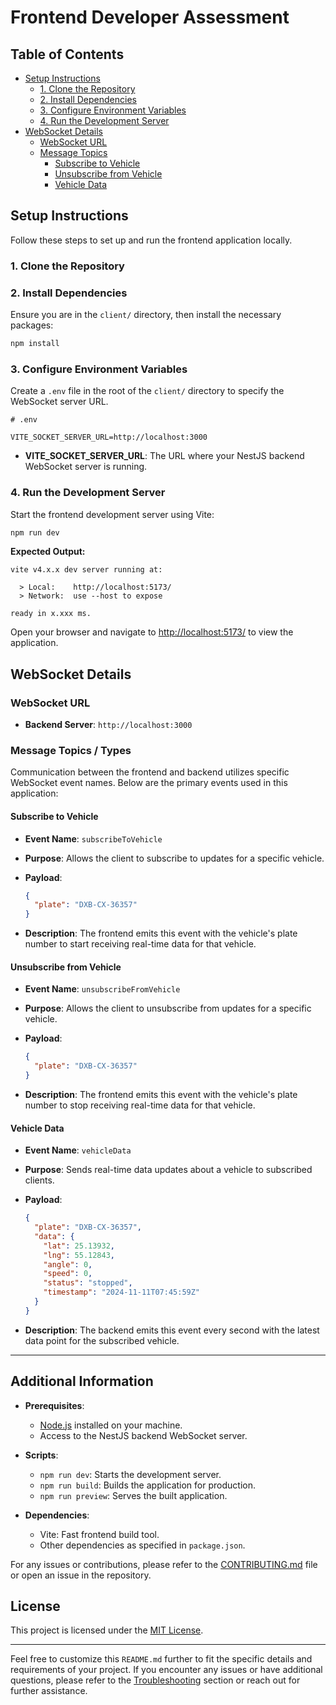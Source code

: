 # Frontend Developer Assessment

## Table of Contents

- [Setup Instructions](#setup-instructions)
  - [1. Clone the Repository](#1-clone-the-repository)
  - [2. Install Dependencies](#2-install-dependencies)
  - [3. Configure Environment Variables](#3-configure-environment-variables)
  - [4. Run the Development Server](#4-run-the-development-server)
- [WebSocket Details](#websocket-details)
  - [WebSocket URL](#websocket-url)
  - [Message Topics](#message-topics)
    - [Subscribe to Vehicle](#subscribe-to-vehicle)
    - [Unsubscribe from Vehicle](#unsubscribe-from-vehicle)
    - [Vehicle Data](#vehicle-data)

## Setup Instructions

Follow these steps to set up and run the frontend application locally.

### 1. Clone the Repository

### 2. Install Dependencies

Ensure you are in the `client/` directory, then install the necessary packages:

```bash
npm install
```

### 3. Configure Environment Variables

Create a `.env` file in the root of the `client/` directory to specify the WebSocket server URL.

```env
# .env

VITE_SOCKET_SERVER_URL=http://localhost:3000
```

- **VITE_SOCKET_SERVER_URL**: The URL where your NestJS backend WebSocket server is running.

### 4. Run the Development Server

Start the frontend development server using Vite:

```bash
npm run dev
```

**Expected Output:**

```arduino
vite v4.x.x dev server running at:

  > Local:    http://localhost:5173/
  > Network:  use --host to expose

ready in x.xxx ms.
```

Open your browser and navigate to [http://localhost:5173/](http://localhost:5173/) to view the application.

## WebSocket Details

### WebSocket URL

- **Backend Server**: `http://localhost:3000`

### Message Topics / Types

Communication between the frontend and backend utilizes specific WebSocket event names. Below are the primary events used in this application:

#### Subscribe to Vehicle

- **Event Name**: `subscribeToVehicle`
- **Purpose**: Allows the client to subscribe to updates for a specific vehicle.
- **Payload**:

  ```json
  {
    "plate": "DXB-CX-36357"
  }
  ```

- **Description**: The frontend emits this event with the vehicle's plate number to start receiving real-time data for that vehicle.

#### Unsubscribe from Vehicle

- **Event Name**: `unsubscribeFromVehicle`
- **Purpose**: Allows the client to unsubscribe from updates for a specific vehicle.
- **Payload**:

  ```json
  {
    "plate": "DXB-CX-36357"
  }
  ```

- **Description**: The frontend emits this event with the vehicle's plate number to stop receiving real-time data for that vehicle.

#### Vehicle Data

- **Event Name**: `vehicleData`
- **Purpose**: Sends real-time data updates about a vehicle to subscribed clients.
- **Payload**:

  ```json
  {
    "plate": "DXB-CX-36357",
    "data": {
      "lat": 25.13932,
      "lng": 55.12843,
      "angle": 0,
      "speed": 0,
      "status": "stopped",
      "timestamp": "2024-11-11T07:45:59Z"
    }
  }
  ```

- **Description**: The backend emits this event every second with the latest data point for the subscribed vehicle.

---

## Additional Information

- **Prerequisites**:

  - [Node.js](https://nodejs.org/) installed on your machine.
  - Access to the NestJS backend WebSocket server.

- **Scripts**:

  - `npm run dev`: Starts the development server.
  - `npm run build`: Builds the application for production.
  - `npm run preview`: Serves the built application.

- **Dependencies**:
  - Vite: Fast frontend build tool.
  - Other dependencies as specified in `package.json`.

For any issues or contributions, please refer to the [CONTRIBUTING.md](CONTRIBUTING.md) file or open an issue in the repository.

## License

This project is licensed under the [MIT License](LICENSE).

---

Feel free to customize this `README.md` further to fit the specific details and requirements of your project. If you encounter any issues or have additional questions, please refer to the [Troubleshooting](#troubleshooting) section or reach out for further assistance.
